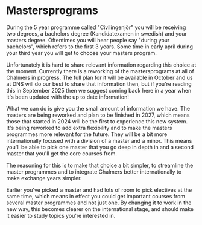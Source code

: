 # Mastersprograms
During the 5 year programme called "Civilingenjör" you will be receiving two
degrees, a bachelors degree (Kandidatexamen in swedish) and your masters degree.
Oftentimes you will hear people say "during your bachelors", which refers to the
first 3 years. Some time in early april during your third year you will get to
choose your masters program. 

Unfortunately it is hard to share relevant information regarding this choice at
the moment. Currently there is a reworking of the mastersprograms at all of
Chalmers in progress. The full plan for it will be available in October and us
at DNS will do our best to share that information then, but if you're reading
this in September 2025 then we suggest coming back here in a year when it's been
updated with the up to date information!

What we can do is give you the small amount of information we have. The masters
are being reworked and plan to be finished in 2027, which means those that
started in 2024 will be the first to experience this new system. It's being
reworked to add extra flexibility and to make the masters programmes more 
relevant for the future. They will be a bit more internationally focused with a
division of a master and a minor. This means you'll be able to pick one master
that you go deep in depth in and a second master that you'll get the core
courses from. 

The reasoning for this is to make that choice a bit simpler, to streamline the
master programmes and to integrate Chalmers better internationally to make
exchange years simpler. 

Earlier you've picked a master and had lots of room to pick electives at the
same time, which means in effect you could get important courses from several
master programmes and not just one. By changing it to work in the new way, this
becomes clearer on the international stage, and should make it easier to study
topics you're interested in.
